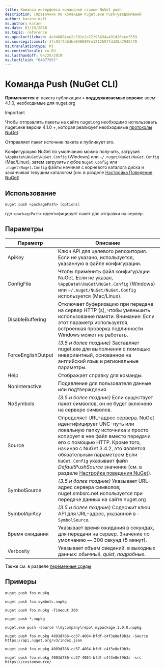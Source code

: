 ```yaml
---
title: Команда интерфейса командной строки NuGet push
description: Справочник по командам nuget.exe Push-уведомлений
author: karann-msft
ms.author: karann
ms.date: 01/18/2018
ms.topic: reference
ms.openlocfilehash: 4a9460944e2c232e2a72195434a491d26eee3559
ms.sourcegitcommit: 3fc93f7a64be040699fe12125977dd25a7948470
ms.translationtype: MT
ms.contentlocale: ru-RU
ms.lasthandoff: 04/29/2019
ms.locfileid: "64877957"
---
```

# <a name="push-command-nuget-cli"></a>Команда Push (NuGet CLI)

**Применяется к:** пакета публикации &bullet; **поддерживаемые версии:** всем: 4.1.0, необходимые для nuget.org

> [!Important]
> Чтобы отправлять пакеты на сайте nuget.org необходимо использовать nuget.exe версии 4.1.0 +, которая реализует необходимые [протоколы NuGet](../api/nuget-protocols.md).

Отправляет пакет источник пакета и публикует его.

Конфигурацию NuGet по умолчанию можно получить, загрузив `%AppData%\NuGet\NuGet.Config` (Windows) или `~/.nuget/NuGet/NuGet.Config` (Mac/Linux), затем загрузить любое `Nuget.Config` или `.nuget\Nuget.Config` файлы начиная с корневого каталога диска и заканчивая текущим каталогом (см. в разделе [Настройка Поведение NuGet](../consume-packages/configuring-nuget-behavior.md))

## <a name="usage"></a>Использование

```cli
nuget push <packagePath> [options]
```

где `<packagePath>` идентифицирует пакет для отправки на сервер.

## <a name="options"></a>Параметры

| Параметр | Описание |
| --- | --- |
| ApiKey | Ключ API для целевого репозитория. Если не указано, используется, указанную в файле конфигурации. |
| ConfigFile | Чтобы применить файл конфигурации NuGet. Если не указан, `%AppData%\NuGet\NuGet.Config` (Windows) или `~/.nuget/NuGet/NuGet.Config` используется (Mac/Linux).|
| DisableBuffering | Отключает буферизацию при передаче на сервер HTTP (s), чтобы уменьшить использование памяти. Внимание: Если этот параметр используется, встроенная проверка подлинности Windows может не работать. |
| ForceEnglishOutput | *(3.5 и более поздние)*  Заставляет nuget.exe для выполнения с помощью инвариантный, основанное на английский язык и региональные параметры. |
| Help | Отображает справку для команды. |
| NonInteractive | Подавление для пользователя данные или подтверждения. |
| NoSymbols | *(3.5 и более поздние)*  Если существует пакет символов, он не будет включено на сервере символов. |
| Source | Определяет URL-адрес сервера. NuGet идентифицирует UNC-путь или локальную папку источника и просто копирует в нее файл вместо передачи его с помощью HTTP.  Кроме того, начиная с NuGet 3.4.2, это является обязательным параметром Если `NuGet.Config` указывает файл *DefaultPushSource* значение (см. в разделе [Настройка поведения NuGet](../consume-packages/configuring-nuget-behavior.md)). |
| SymbolSource | *(3.5 и более поздние)*  Указывает URL-адрес сервера символов; nuget.smbsrc.net используется при передаче данных на сайте nuget.org |
| SymbolApiKey | *(3.5 и более поздние)*  Содержит ключ API для URL-адрес, указанной в `-SymbolSource`. |
| Время ожидания | Указывает время ожидания в секундах, для передачи на сервер. Значение по умолчанию — 300 секунд (5 минут). |
| Verbosity | Указывает объем сведений, в выходных данных: *обычный*, *quiet*, *подробные*. |

Также см. в разделе [переменные среды](cli-ref-environment-variables.md)

## <a name="examples"></a>Примеры

```cli
nuget push foo.nupkg

nuget push foo.symbols.nupkg

nuget push foo.nupkg -Timeout 360

nuget push *.nupkg

nuget.exe push -source \\mycompany\repo\ mypackage.1.0.0.nupkg

nuget push foo.nupkg 4003d786-cc37-4004-bfdf-c4f3e8ef9b3a -Source https://api.nuget.org/v3/index.json

nuget push foo.nupkg 4003d786-cc37-4004-bfdf-c4f3e8ef9b3a

nuget push foo.nupkg 4003d786-cc37-4004-bfdf-c4f3e8ef9b3a -src https://customsource/
```
